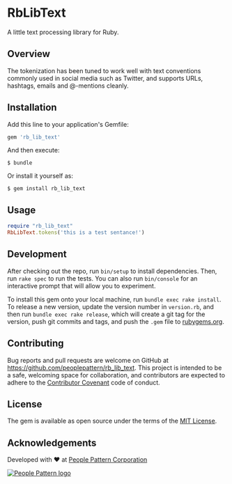 # RbLibText
A little text processing library for Ruby.

## Overview
The tokenization has been tuned to work well with text conventions commonly used in social media such as Twitter, and supports URLs, hashtags, emails and @-mentions cleanly.

## Installation

Add this line to your application's Gemfile:

```ruby
gem 'rb_lib_text'
```

And then execute:

    $ bundle

Or install it yourself as:

    $ gem install rb_lib_text

## Usage

```ruby
require "rb_lib_text"
RbLibText.tokens('this is a test sentance!')
```

## Development

After checking out the repo, run `bin/setup` to install dependencies. Then, run `rake spec` to run the tests. You can also run `bin/console` for an interactive prompt that will allow you to experiment.

To install this gem onto your local machine, run `bundle exec rake install`. To release a new version, update the version number in `version.rb`, and then run `bundle exec rake release`, which will create a git tag for the version, push git commits and tags, and push the `.gem` file to [rubygems.org](https://rubygems.org).

## Contributing

Bug reports and pull requests are welcome on GitHub at https://github.com/peoplepattern/rb_lib_text. This project is intended to be a safe, welcoming space for collaboration, and contributors are expected to adhere to the [Contributor Covenant](contributor-covenant.org) code of conduct.


## License

The gem is available as open source under the terms of the [MIT License](http://opensource.org/licenses/MIT).

## Acknowledgements

Developed with :heart: at [People Pattern Corporation](https://peoplepattern.com)

[![People Pattern logo](pp.png)](https://peoplepattern.com)

